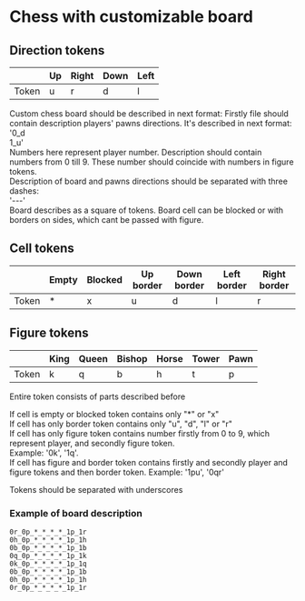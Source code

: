 # Chess with customizable board
## Direction tokens
|       | Up | Right | Down | Left |
|-------|----|-------|------|------|
| Token | u  | r     | d    | l    |

Custom chess board should be described in next format:
Firstly file should contain description players' pawns directions. It's described in next format:\
'0_d\
1_u'\
Numbers here represent player number. Description should contain numbers from 0 till 9. These number should coincide with numbers in figure tokens.\
Description of board and pawns directions should be separated with three dashes:\
'---'\
Board describes as a square of tokens.
Board cell can be blocked or with borders on sides, which cant be passed with figure.
## Cell tokens
|       | Empty | Blocked | Up border | Down border | Left border | Right border |
|-------|-------|---------|-----------|-------------|-------------|--------------|
| Token | *     | x       | u         | d           | l           | r            |

## Figure tokens
|       | King | Queen | Bishop | Horse | Tower | Pawn |
|-------|------|-------|--------|-------|-------|------|
| Token | k    | q     | b      | h     | t     | p    |

Entire token consists of parts described before

If cell is empty or blocked token contains only "*" or "x"\
If cell has only border token contains only "u", "d", "l" or "r"\
If cell has only figure token contains number firstly from 0 to 9, which represent player, and secondly figure token.\
Example: '0k', '1q'.\
If cell has figure and border token contains firstly and secondly player and figure tokens and then border token.
Example: '1pu', '0qr'

Tokens should be separated with underscores

### Example of board description
```
0r_0p_*_*_*_*_1p_1r
0h_0p_*_*_*_*_1p_1h
0b_0p_*_*_*_*_1p_1b
0q_0p_*_*_*_*_1p_1k
0k_0p_*_*_*_*_1p_1q
0b_0p_*_*_*_*_1p_1b
0h_0p_*_*_*_*_1p_1h
0r_0p_*_*_*_*_1p_1r
```

